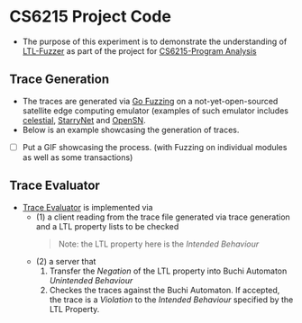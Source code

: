 # CS6215 Project Code

- The purpose of this experiment is to demonstrate the understanding
  of [LTL-Fuzzer](https://github.com/ltlfuzzer/LTL-Fuzzer) as part of
  the project for [CS6215-Program Analysis](https://nusmods.com/courses/CS6215/advanced-topics-in-program-analysis)

## Trace Generation

- The traces are generated via [Go Fuzzing](https://go.dev/doc/security/fuzz/) on
  a not-yet-open-sourced satellite edge computing emulator
  (examples of such emulator includes [celestial](https://github.com/OpenFogStack/celestial),
  [StarryNet](https://github.com/SpaceNetLab/StarryNet)
  and [OpenSN](https://github.com/OpenSN-Library).
- Below is an example showcasing the generation of traces.
- [ ] Put a GIF showcasing the process. (with Fuzzing on individual modules as
      well as some transactions)

## Trace Evaluator

- [Trace Evaluator](./trace-evaluator/) is implemented via
  - (1) a client reading from the trace file generated via trace generation and
    a LTL property lists to be checked
    > Note: the LTL property here is the _Intended Behaviour_
  - (2) a server that
    1. Transfer the _Negation_ of the LTL property into
       Buchi Automaton _Unintended Behaviour_
    2. Checkes the traces against the Buchi Automaton.
       If accepted, the trace is a _Violation_ to the
       _Intended Behaviour_ specified by the LTL Property.
